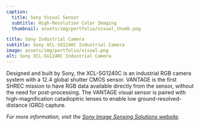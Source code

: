 ```yaml
---
caption:
  title: Sony Visual Sensor
  subtitle: High-Resolution Color Imaging
  thumbnail: assets/img/portfolio/visual_thumb.png

title: Sony Industrial Camera
subtitle: Sony XCL-SG1240C Industrial Camera
image: assets/img/portfolio/visual.png
alt: Sony XCL-SG1240C Industrial Camera
---
```


Designed and built by Sony, the XCL-SG1240C is an industrial RGB camera system with a 12.4 global shutter CMOS sensor. VANTAGE is the first SHREC mission to have RGB data available directly from the sensor, without the need for post-processing. The VANTAGE visual sensor is paired with high-magnification catadioptric lenses to enable low ground-resolved-distance (GRD) capture.

_For more information, visit the [Sony Image Sensing Solutions website](https://www.image-sensing-solutions.eu/)._